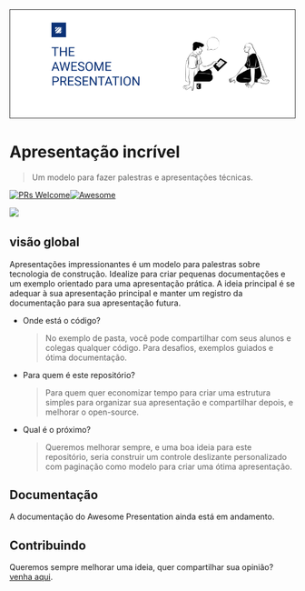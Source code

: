 <img src="./assets/img/presentation-cover.png" alt="Awesome cover" />

# Apresentação incrível

> Um modelo para fazer palestras e apresentações técnicas.

[![PRs Welcome](https://img.shields.io/badge/PRs-welcome-brightgreen.svg?style=shields)](http://makeapullrequest.com)[![Awesome](https://cdn.rawgit.com/sindresorhus/awesome/d7305f38d29fed78fa85652e3a63e154dd8e8829/media/badge.svg)](https://github.com/sindresorhus/awesome#readme)

<img src="/assets/img/sample.gif" width="800px"/>

## visão global

Apresentações impressionantes é um modelo para palestras sobre tecnologia de construção. Idealize para criar pequenas documentações e um exemplo orientado para uma apresentação prática.
A ideia principal é se adequar à sua apresentação principal e manter um registro da documentação para sua apresentação futura.

-   Onde está o código?
    > No exemplo de pasta, você pode compartilhar com seus alunos e colegas qualquer código. Para desafios, exemplos guiados e ótima documentação.

-   Para quem é este repositório?
    > Para quem quer economizar tempo para criar uma estrutura simples para organizar sua apresentação e compartilhar depois, e melhorar o open-source.

-   Qual é o próximo?
    > Queremos melhorar sempre, e uma boa ideia para este repositório, seria construir um controle deslizante personalizado com paginação como modelo para criar uma ótima apresentação.

## Documentação

A documentação do Awesome Presentation ainda está em andamento.

## Contribuindo

Queremos sempre melhorar uma ideia, quer compartilhar sua opinião?[venha aqui](https://github.com/CofferHub/awesome-presentation/issues).
